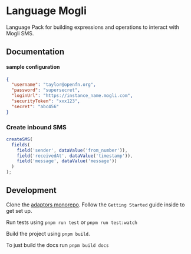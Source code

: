 # Language Mogli

Language Pack for building expressions and operations to interact with Mogli
SMS.

## Documentation

#### sample configuration

```json
{
  "username": "taylor@openfn.org",
  "password": "supersecret",
  "loginUrl": "https://instance_name.mogli.com",
  "securityToken": "xxx123",
  "secret": "abc456"
}
```

### Create inbound SMS

```js
createSMS(
  fields(
    field('sender', dataValue('from_number')),
    field('receivedAt', dataValue('timestamp')),
    field('message', dataValue('message'))
  )
);
```

<!-- TODO: determine update process -->
<!-- ### Update SMS status
```js
updateSMS(
  fields(
    field("Id", dataValue("externalId")),
    field("status", dataValue("status"))
  )
);
``` -->

## Development

Clone the [adaptors monorepo](https://github.com/OpenFn/adaptors). Follow the
`Getting Started` guide inside to get set up.

Run tests using `pnpm run test` or `pnpm run test:watch`

Build the project using `pnpm build`.

To just build the docs run `pnpm build docs`
